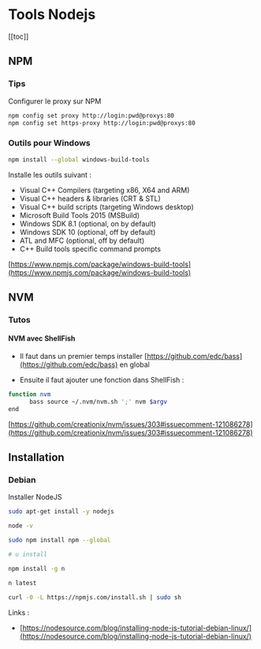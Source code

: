 # Tools Nodejs

[[toc]]

## NPM

### Tips

Configurer le proxy sur NPM

```bash
npm config set proxy http://login:pwd@proxys:80
npm config set https-proxy http://login:pwd@proxys:80
```

### Outils pour Windows

```bash
npm install --global windows-build-tools
```

Installe les outils suivant :

* Visual C++ Compilers (targeting x86, X64 and ARM)
* Visual C++ headers & libraries (CRT & STL)
* Visual C++ build scripts (targeting Windows desktop)
* Microsoft Build Tools 2015 (MSBuild)
* Windows SDK 8.1 (optional, on by default)
* Windows SDK 10 (optional, off by default)
* ATL and MFC (optional, off by default)
* C++ Build tools specific command prompts

[https://www.npmjs.com/package/windows-build-tools](https://www.npmjs.com/package/windows-build-tools)

## NVM

### Tutos

#### NVM avec ShellFish

- Il faut dans un premier temps installer [https://github.com/edc/bass](https://github.com/edc/bass)
en global

- Ensuite il faut ajouter une fonction dans ShellFish : 

```bash
function nvm
      bass source ~/.nvm/nvm.sh ';' nvm $argv
end
```

[https://github.com/creationix/nvm/issues/303#issuecomment-121086278](https://github.com/creationix/nvm/issues/303#issuecomment-121086278)

## Installation

### Debian

Installer NodeJS

```bash
sudo apt-get install -y nodejs

node -v

sudo npm install npm --global

# u install

npm install -g n

n latest

curl -0 -L https://npmjs.com/install.sh | sudo sh
```

Links : 

- [https://nodesource.com/blog/installing-node-js-tutorial-debian-linux/](https://nodesource.com/blog/installing-node-js-tutorial-debian-linux/)